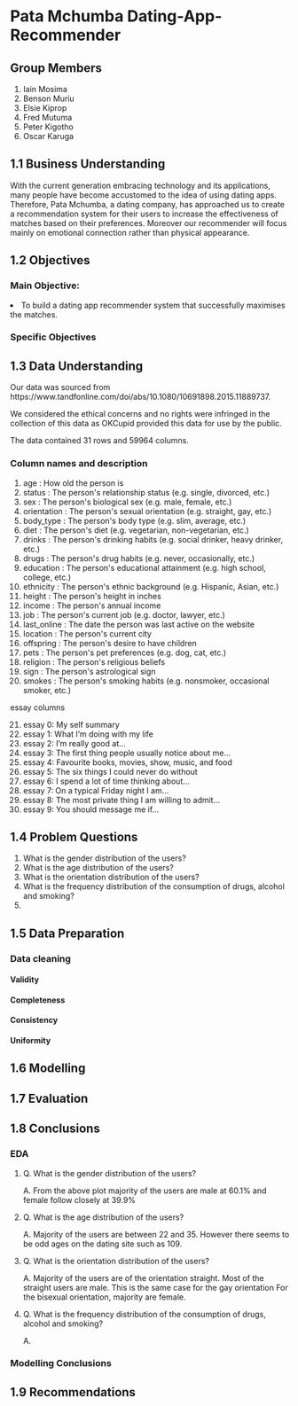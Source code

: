 # Pata Mchumba Dating-App-Recommender

## Group Members
<ol>
<li> Iain Mosima </li>
<li> Benson Muriu </li>
<li> Elsie Kiprop </li>
<li> Fred Mutuma </li>
<li> Peter Kigotho </li>
<li> Oscar Karuga </li>
</ol>

## 1.1 Business Understanding
<p> With the current generation embracing technology and its applications, many people have become accustomed to the idea of using dating apps. Therefore, Pata Mchumba,  a dating company, has approached us to create a recommendation system for their users to increase the effectiveness of matches based on their preferences. Moreover our recommender will focus mainly on emotional connection rather than physical appearance.</p>

## 1.2 Objectives
### Main Objective:
<li> To build a dating app recommender system that successfully maximises the matches. </li>

### Specific Objectives

## 1.3 Data Understanding

<p> Our data was sourced from https://www.tandfonline.com/doi/abs/10.1080/10691898.2015.11889737.</p>
<p> We considered the ethical concerns and no rights were infringed in the collection of this data as OKCupid provided this data for use by the public. </p>
<p> The data contained 31 rows and 59964 columns. </p>

### Column names and description 

<ol>
 <li> age          : How old the person is </li>
 <li> status       : The person's relationship status (e.g. single, divorced, etc.) </li>
 <li> sex          : The person's biological sex (e.g. male, female, etc.) </li>
 <li> orientation  : The person's sexual orientation (e.g. straight, gay, etc.) </li>
 <li> body_type    : The person's body type (e.g. slim, average, etc.) </li>
 <li> diet         : The person's diet (e.g. vegetarian, non-vegetarian, etc.)</li>
 <li> drinks       : The person's drinking habits (e.g. social drinker, heavy drinker, etc.)</li>
<li>  drugs        : The person's drug habits (e.g. never, occasionally, etc.)</li>
 <li> education    : The person's educational attainment (e.g. high school, college, etc.)</li>
 <li> ethnicity    : The person's ethnic background (e.g. Hispanic, Asian, etc.)</li>
 <li> height       : The person's height in inches</li>
 <li> income       : The person's annual income</li>
 <li> job          : The person's current job (e.g. doctor, lawyer, etc.)</li>
 <li> last_online  : The date the person was last active on the website</li>
 <li> location     : The person's current city</li>
 <li> offspring    : The person's desire to have children</li>
 <li> pets         : The person's pet preferences (e.g. dog, cat, etc.)</li>
 <li> religion     : The person's religious beliefs</li>
 <li> sign         : The person's astrological sign</li>
 <li> smokes       : The person's smoking habits (e.g. nonsmoker, occasional smoker, etc.)</li>
</ol>

<p> essay columns </p>
<ol start='21'>
<li> essay 0: My self summary </li>
<li> essay 1: What I’m doing with my life </li>
<li> essay 2: I’m really good at... </li>
<li> essay 3: The first thing people usually notice about me... </li>
<li> essay 4: Favourite books, movies, show, music, and food </li>
<li> essay 5: The six things I could never do without </li>
<li> essay 6: I spend a lot of time thinking about... </li>
<li> essay 7: On a typical Friday night I am... </li>
<li> essay 8: The most private thing I am willing to admit... </li>
<li> essay 9: You should message me if... </li>
</ol>

## 1.4 Problem Questions
<ol>
 <li> What is the gender distribution of the users? </li>
 <li> What is the age distribution of the users? </li>
 <li> What is the orientation distribution of the users? </li>
 <li> What is the frequency distribution of the consumption of drugs, alcohol and smoking? </li>
 <li></li>
</ol> 

## 1.5 Data Preparation
### Data cleaning
#### Validity
#### Completeness
#### Consistency
#### Uniformity

## 1.6 Modelling 

## 1.7 Evaluation 

## 1.8 Conclusions
### EDA
<ol>
 <li> Q. What is the gender distribution of the users? </li>
 <img src="">
 <p>A. From the above plot majority of the users are male at 60.1% and female follow closely at 39.9%</p>
 
 <li> Q. What is the age distribution of the users? </li>
 <img src="">
 <p>A. Majority of the users are between 22 and 35. However there seems to be odd ages on the dating site such as 109.</p>
 
 <li> Q. What is the orientation distribution of the users? </li>
 <img src="">
 <p>A. Majority of the users are of the orientation straight. Most of the straight users are male. This is the same case for the gay orientation For the bisexual orientation, majority are female.</p>
 
 <li> Q. What is the frequency distribution of the consumption of drugs, alcohol and smoking? </li>
 <p>A.</p>
</ol> 

### Modelling Conclusions 


## 1.9 Recommendations



